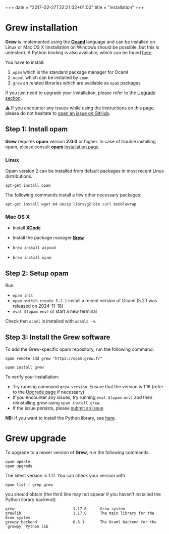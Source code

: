 +++
date = "2017-02-27T22:21:02+01:00"
title = "installation"
+++

# Grew installation

**Grew** is implemented using the **[Ocaml](http://ocaml.org)** language and can be installed on Linux or Mac OS&nbsp;X (installation on Windows should be possible, but this is untested).
A Python binding is also available, which can be found [here](../python).

You have to install:

 1. `opam` which is the standard package manager for Ocaml
 1. `ocaml` which can be installed by `opam`
 1. `grew` an related libraries which are available as `opam` packages

If you just need to upgrade your installation, please refer to the [Upgrade section](./#grew-upgrade).

:warning: If you encounter any issues while using the instructions on this page, please do not hesitate to [open an issue on GitHub](https://github.com/grew-nlp/grew/issues/new).


## Step 1: Install opam

**Grew** requires **opam** version **2.0.0** or higher.
In case of trouble installing opam, please consult [**opam** installation page](https://opam.ocaml.org/doc/Install.html).


### Linux
Opam version 2 can be installed from default packages in most recent Linux distributions.

```
apt-get install opam
```

The following commands install a few other necessary packages:

```
apt-get install wget m4 unzip librsvg2-bin curl bubblewrap
```

### Mac OS&nbsp;X
  * Install **[XCode](https://developer.apple.com/xcode/)**
  * Install the package manager **[Brew](https://brew.sh/)**

  * `brew install aspcud`
  * `brew install opam`

## Step 2: Setup opam

Run: 
  - `opam init`
  - `opam switch create 5.2.1` Install a recent version of Ocaml (5.2.1 was released on 2024-11-18)
  - `eval $(opam env)` or start a new terminal

Check that `ocaml` is installed with `ocamlc -v`.


## Step 3: Install the Grew software

To add the Grew-specific opam repository, run the following command:

```
opam remote add grew "https://opam.grew.fr"
```

```
opam install grew
```

To verify your installation:

  * Try running command `grew version`. Ensure that the version is 1.16 (refer to the [Upgrade page](../upgrade) if necessary)
  * If you encounter any issues, try running `eval $(opam env)` and then reinstalling grew using `opam install grew`.
  * If the issue persists, please [submit an issue](https://github.com/grew-nlp/grew/issues/new)

**NB:** If you want to install the Python library, see [here](../python).

# Grew upgrade

To upgrade to a newer version of **Grew**, run the following commands:

```
opam update
opam upgrade
```

The latest version is 1.17. You can check your version with

```
opam list | grep grew
```

you should obtain (the third line may not appear if you haven't installed the Python library backend):

```
grew                          1.17.0      Grew system
grewlib                       1.17.0      The main library for the Grew system
grewpy_backend                0.6.1       The Ocaml backend for the `grewpy` Python lib
```
